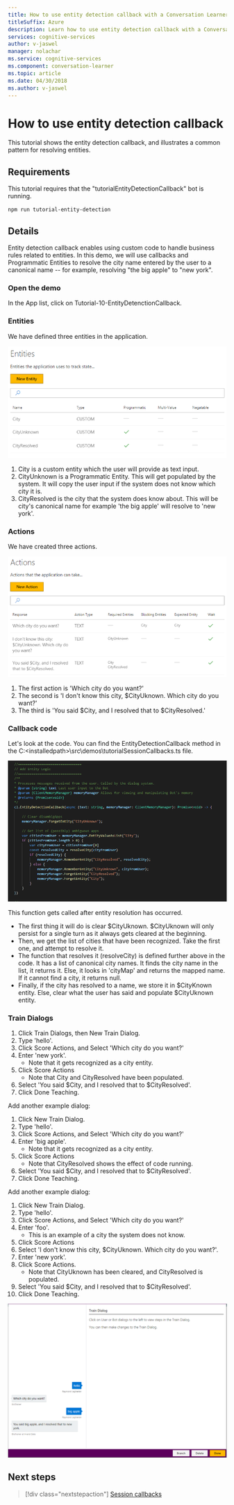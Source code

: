 ```yaml
---
title: How to use entity detection callback with a Conversation Learner application - Microsoft Cognitive Services | Microsoft Docs
titleSuffix: Azure
description: Learn how to use entity detection callback with a Conversation Learner application.
services: cognitive-services
author: v-jaswel
manager: nolachar
ms.service: cognitive-services
ms.component: conversation-learner
ms.topic: article
ms.date: 04/30/2018
ms.author: v-jaswel
---
```


# How to use entity detection callback

This tutorial shows the entity detection callback, and illustrates a common pattern for resolving entities.

## Requirements
This tutorial requires that the "tutorialEntityDetectionCallback" bot is running.

	npm run tutorial-entity-detection

## Details
Entity detection callback enables using custom code to handle business rules related to entities. In this demo, we will use callbacks and Programmatic Entities to resolve the city name entered by the user to a canonical name -- for example, resolving "the big apple" to "new york".

### Open the demo

In the App list, click on Tutorial-10-EntityDetenctionCallback. 

### Entities

We have defined three entities in the application.

![](../media/tutorial10_entities.PNG)

1. City is a custom entity which the user will provide as text input.
2. CityUnknown is a Programmatic Entity. This will get populated by the system. It will copy the user input if the system does not know which city it is.
3. CityResolved is the city that the system does know about. This will be city's canonical name for example 'the big apple' will resolve to 'new york'.

### Actions

We have created three actions. 

![](../media/tutorial10_actions.PNG)

1. The first action is 'Which city do you want?'
2. The second is 'I don't know this city, $CityUknown. Which city do you want?'
3. The third is 'You said $City, and I resolved that to $CityResolved.'

### Callback code

Let's look at the code. You can find the EntityDetectionCallback method in the C:\<installedpath>\src\demos\tutorialSessionCallbacks.ts file.

![](../media/tutorial10_callbackcode.PNG)

This function gets called after entity resolution has occurred.
 
- The first thing it will do is clear $CityUknown. $CityUknown will only persist for a single turn as it always gets cleared at the beginning.
- Then, we get the list of cities that have been recognized. Take the first one, and attempt to resolve it.
- The function that resolves it (resolveCity) is defined further above in the code. It has a list of canonical city names. It finds the city name in the list, it returns it. Else, it looks in 'cityMap' and returns the mapped name. If it cannot find a city, it returns null.
- Finally, if the city has resolved to a name, we store it in $CityKnown entity. Else, clear what the user has said and populate $CityUknown entity.

### Train Dialogs

1. Click Train Dialogs, then New Train Dialog.
2. Type 'hello'.
3. Click Score Actions, and Select 'Which city do you want?'
2. Enter 'new york'.
	- Note that it gets recognized as a city entity.
5. Click Score Actions
	- Note that City and CityResolved have been populated.
6. Select 'You said $City, and I resolved that to $CityResolved'.
7. Click Done Teaching.

Add another example dialog:

1. Click New Train Dialog.
2. Type 'hello'.
3. Click Score Actions, and Select 'Which city do you want?'
2. Enter 'big apple'.
	- Note that it gets recognized as a city entity.
5. Click Score Actions
	- Note that CityResolved shows the effect of code running.
6. Select 'You said $City, and I resolved that to $CityResolved'.
7. Click Done Teaching.

Add another example dialog:

1. Click New Train Dialog.
2. Type 'hello'.
3. Click Score Actions, and Select 'Which city do you want?'
2. Enter 'foo'.
	- This is an example of a city the system does not know. 
5. Click Score Actions
6. Select 'I don't know this city, $CityUknown. Which city do you want?'.
7. Enter 'new york'.
8. Click Score Actions.
	- Note that CityUknown has been cleared, and CityResolved is populated.
6. Select 'You said $City, and I resolved that to $CityResolved'.
7. Click Done Teaching.

![](../media/tutorial10_bigapple.PNG)

## Next steps

> [!div class="nextstepaction"]
> [Session callbacks](./11-session-callbacks.md)
